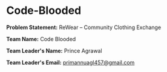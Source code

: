 # Code-Blooded


**Problem Statement:** ReWear – Community Clothing Exchange

**Team Name:** Code Blooded

**Team Leader's Name:** Prince Agrawal

**Team Leader's Email:** primannuagl457@gmail.com
